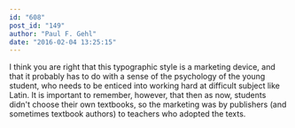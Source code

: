 ```yaml
---
id: "608"
post_id: "149"
author: "Paul F. Gehl"
date: "2016-02-04 13:25:15"
---
```

I think you are right that this typographic style is a marketing device, and that it probably has to do with a sense of the psychology of the young student, who needs to be enticed into working hard at difficult subject like Latin. It is important to remember, however, that then as now, students didn't choose their own textbooks, so the marketing was by publishers (and sometimes textbook authors) to teachers who adopted the texts.
